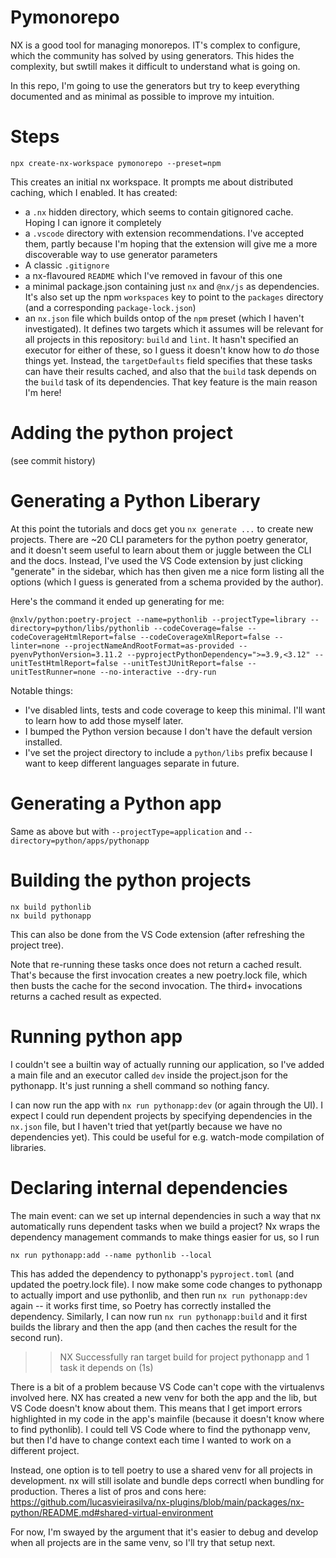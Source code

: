 # Pymonorepo

NX is a good tool for managing monorepos. IT's complex to configure, which the community has solved by using generators. This hides the complexity, but swtill makes it difficult to understand what is going on.

In this repo, I'm going to use the generators but try to keep everything documented and as minimal as possible to improve my intuition.

# Steps

```
npx create-nx-workspace pymonorepo --preset=npm
```

This creates an initial nx workspace. It prompts me about distributed caching, which I enabled. It has created:

- a `.nx` hidden directory, which seems to contain gitignored cache. Hoping I can ignore it completely
- a `.vscode` directory with extension recommendations. I've accepted them, partly because I'm hoping that the extension will give me a more discoverable way to use generator parameters
- A classic `.gitignore`
- a nx-flavoured `README` which I've removed in favour of this one
- a minimal package.json containing just `nx` and `@nx/js` as dependencies. It's also set up the npm `workspaces` key to point to the `packages` directory (and a corresponding `package-lock.json`)
- an `nx.json` file which builds ontop of the `npm` preset (which I haven't investigated). It defines two targets which it assumes will be relevant for all projects in this repository: `build` and `lint`. It hasn't specified an executor for either of these, so I guess it doesn't know how to _do_ those things yet. Instead, the `targetDefaults` field specifies that these tasks can have their results cached, and also that the `build` task depends on the `build` task of its dependencies. That key feature is the main reason I'm here!

# Adding the python project

(see commit history)

# Generating a Python Liberary

At this point the tutorials and docs get you `nx generate ...` to create new projects. There are ~20 CLI parameters for the python poetry generator, and it doesn't seem useful to learn about them or juggle between the CLI and the docs. Instead, I've used the VS Code extension by just clicking "generate" in the sidebar, which has then given me a nice form listing all the options (which I guess is generated from a schema provided by the author).

Here's the command it ended up generating for me:

```
@nxlv/python:poetry-project --name=pythonlib --projectType=library --directory=python/libs/pythonlib --codeCoverage=false --codeCoverageHtmlReport=false --codeCoverageXmlReport=false --linter=none --projectNameAndRootFormat=as-provided --pyenvPythonVersion=3.11.2 --pyprojectPythonDependency=">=3.9,<3.12" --unitTestHtmlReport=false --unitTestJUnitReport=false --unitTestRunner=none --no-interactive --dry-run
```

Notable things:

- I've disabled lints, tests and code coverage to keep this minimal. I'll want to learn how to add those myself later.
- I bumped the Python version because I don't have the default version installed.
- I've set the project directory to include a `python/libs` prefix because I want to keep different languages separate in future.

# Generating a Python app

Same as above but with `--projectType=application` and `--directory=python/apps/pythonapp`

# Building the python projects

```
nx build pythonlib
nx build pythonapp
```

This can also be done from the VS Code extension (after refreshing the project tree).

Note that re-running these tasks once does not return a cached result. That's because the first invocation creates a new poetry.lock file, which then busts the cache for the second invocation. The third+ invocations returns a cached result as expected.

# Running python app

I couldn't see a builtin way of actually running our application, so I've added a main file and an executor called `dev` inside the project.json for the pythonapp. It's just running a shell command so nothing fancy.

I can now run the app with `nx run pythonapp:dev`
(or again through the UI). I expect I could run dependent projects by specifying dependencies in the `nx.json` file, but I haven't tried that yet(partly because we have no dependencies yet). This could be useful for e.g. watch-mode compilation of libraries.

# Declaring internal dependencies

The main event: can we set up internal dependencies in such a way that nx automatically runs dependent tasks when we build a project? Nx wraps the dependency management commands to make things easier for us, so I run

```
nx run pythonapp:add --name pythonlib --local
```

This has added the dependency to pythonapp's `pyproject.toml` (and updated the poetry.lock file). I now make some code changes to pythonapp to actually import and use pythonlib, and then run `nx run pythonapp:dev` again -- it works first time, so Poetry has correctly installed the dependency. Similarly, I can now run `nx run pythonapp:build` and it first builds the library and then the app (and then caches the result for the second run).

> > NX Successfully ran target build for project pythonapp and 1 task it depends on (1s)

There is a bit of a problem because VS Code can't cope with the virtualenvs involved here. NX has created a new venv for both the app and the lib, but VS Code doesn't know about them. This means that I get import errors highlighted in my code in the app's mainfile (because it doesn't know where to find pythonlib). I could tell VS Code where to find the pythonapp venv, but then I'd have to change context each time I wanted to work on a different project.

Instead, one option is to tell poetry to use a shared venv for all projects in development. nx will still isolate and bundle deps correctl when bundling for production. Theres a list of pros and cons here: https://github.com/lucasvieirasilva/nx-plugins/blob/main/packages/nx-python/README.md#shared-virtual-environment

For now, I'm swayed by the argument that it's easier to debug and develop when all projects are in the same venv, so I'll try that setup next.
